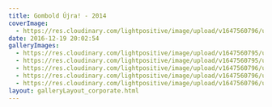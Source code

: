 ```yaml
---
title: Gombold Újra! - 2014
coverImage:
  - https://res.cloudinary.com/lightpositive/image/upload/v1647560796/uploads/Gombold%20%C3%9Ajra%21%20-%202014/Gombold-vallalati-rendezveny3.jpg
date: 2016-12-19 20:02:54
galleryImages: 
  - https://res.cloudinary.com/lightpositive/image/upload/v1647560795/uploads/Gombold%20%C3%9Ajra%21%20-%202014/Gombold-vallalati-rendezveny2.jpg
  - https://res.cloudinary.com/lightpositive/image/upload/v1647560795/uploads/Gombold%20%C3%9Ajra%21%20-%202014/Gombold-vallalati-rendezveny.jpg
  - https://res.cloudinary.com/lightpositive/image/upload/v1647560796/uploads/Gombold%20%C3%9Ajra%21%20-%202014/Gombold-vallalati-rendezveny5.jpg
  - https://res.cloudinary.com/lightpositive/image/upload/v1647560796/uploads/Gombold%20%C3%9Ajra%21%20-%202014/Gombold-vallalati-rendezveny4.jpg
  - https://res.cloudinary.com/lightpositive/image/upload/v1647560796/uploads/Gombold%20%C3%9Ajra%21%20-%202014/Gombold-vallalati-rendezveny3.jpg
layout: galleryLayout_corporate.html
---
```

